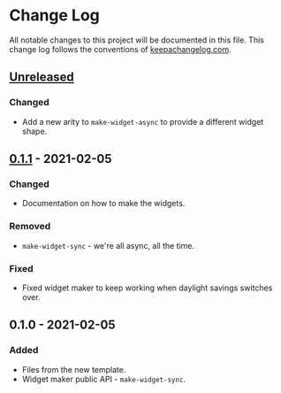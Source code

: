 # Change Log
All notable changes to this project will be documented in this file. This change log follows the conventions of [keepachangelog.com](http://keepachangelog.com/).

## [Unreleased]
### Changed
- Add a new arity to `make-widget-async` to provide a different widget shape.

## [0.1.1] - 2021-02-05
### Changed
- Documentation on how to make the widgets.

### Removed
- `make-widget-sync` - we're all async, all the time.

### Fixed
- Fixed widget maker to keep working when daylight savings switches over.

## 0.1.0 - 2021-02-05
### Added
- Files from the new template.
- Widget maker public API - `make-widget-sync`.

[Unreleased]: https://github.com/your-name/card_deck/compare/0.1.1...HEAD
[0.1.1]: https://github.com/your-name/card_deck/compare/0.1.0...0.1.1
